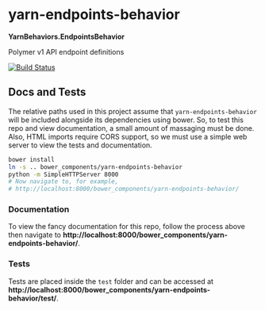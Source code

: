 # yarn-endpoints-behavior
**YarnBehaviors.EndpointsBehavior**

Polymer v1 API endpoint definitions

[![Build Status](https://travis-ci.org/yarn-co/yarn-endpoints-behavior.svg?branch=master)](https://travis-ci.org/yarn-co/yarn-endpoints-behavior)

## Docs and Tests
The relative paths used in this project assume that `yarn-endpoints-behavior` will be included alongside its dependencies using bower.  So, to test this repo and view documentation, a small amount of massaging must be done.  Also, HTML imports require CORS support, so we must use a simple web server to view the tests and documentation.
```bash
bower install
ln -s .. bower_components/yarn-endpoints-behavior
python -m SimpleHTTPServer 8000
# Now navigate to, for example,
# http://localhost:8000/bower_components/yarn-endpoints-behavior/
```

### Documentation
To view the fancy documentation for this repo, follow the process above then navigate to **http://localhost:8000/bower_components/yarn-endpoints-behavior/**.

### Tests
Tests are placed inside the `test` folder and can be accessed at **http://localhost:8000/bower_components/yarn-endpoints-behavior/test/**.
